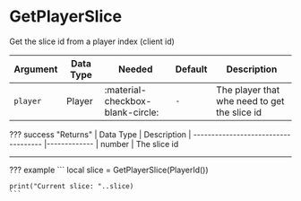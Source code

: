 # GetPlayerSlice
Get the slice id from a player index (client id)

| Argument              | Data Type                            | Needed                    | Default         | Description
| ----------------------| ------------------------------------ | ------------------------- |-----------------|-------------
| `player`                | Player | :material-checkbox-blank-circle: | `-` | The player that whe need to get the slice id

??? success "Returns"
    | Data Type                            | Description
    | ------------------------------------ |-------------
    | number | The slice id

---
??? example
    ```
    local slice = GetPlayerSlice(PlayerId())

    print("Current slice: "..slice)
    ```